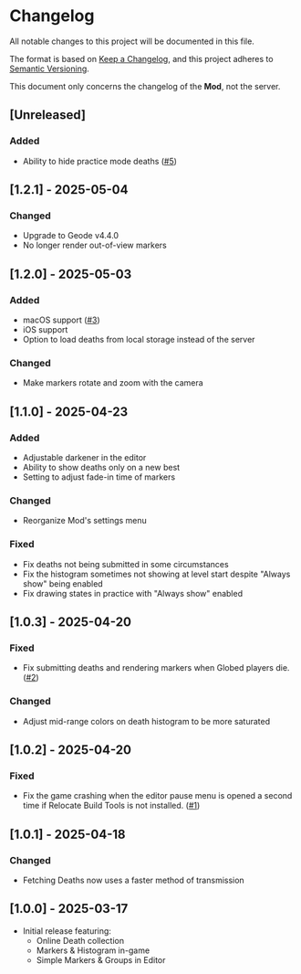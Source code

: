 # Changelog

All notable changes to this project will be documented in this file.

The format is based on [Keep a Changelog](https://keepachangelog.com/en/1.1.0/),
and this project adheres to [Semantic Versioning](https://semver.org/spec/v2.0.0.html).

This document only concerns the changelog of the **Mod**, not the server.

## [Unreleased]

### Added

- Ability to hide practice mode deaths ([#5](https://github.com/MaSp005/deathmarkers/issues/5))

## [1.2.1] - 2025-05-04

### Changed

- Upgrade to Geode v4.4.0
- No longer render out-of-view markers

## [1.2.0] - 2025-05-03

### Added

- macOS support ([#3](https://github.com/MaSp005/deathmarkers/pull/3))
- iOS support
- Option to load deaths from local storage instead of the server

### Changed

- Make markers rotate and zoom with the camera

## [1.1.0] - 2025-04-23

### Added

- Adjustable darkener in the editor
- Ability to show deaths only on a new best
- Setting to adjust fade-in time of markers

### Changed

- Reorganize Mod's settings menu

### Fixed

- Fix deaths not being submitted in some circumstances
- Fix the histogram sometimes not showing at level start despite "Always show" being enabled
- Fix drawing states in practice with "Always show" enabled

## [1.0.3] - 2025-04-20

### Fixed

- Fix submitting deaths and rendering markers when Globed players die. ([#2](https://github.com/MaSp005/deathmarkers/issues/2))

### Changed

- Adjust mid-range colors on death histogram to be more saturated

## [1.0.2] - 2025-04-20

### Fixed

- Fix the game crashing when the editor pause menu is opened a second time if Relocate Build Tools is not installed. ([#1](https://github.com/MaSp005/deathmarkers/issues/1))

## [1.0.1] - 2025-04-18

### Changed

- Fetching Deaths now uses a faster method of transmission

## [1.0.0] - 2025-03-17

- Initial release featuring:
  - Online Death collection
  - Markers & Histogram in-game
  - Simple Markers & Groups in Editor
